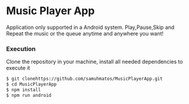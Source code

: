 # Music Player App

Application only supported in a Android system.
Play,Pause,Skip and Repeat the music or the queue anytime and anywhere you want!

### Execution

Clone the repository in your machine, install all needed dependencies to execute it

```bash
$ git clonehttps://github.com/samuhmatos/MusicPlayerApp.git
$ cd MusicPlayerApp
$ npm install
$ npm run android
```
